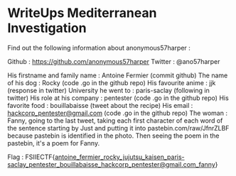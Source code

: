 # WriteUps Mediterranean Investigation

Find out the following information about anonymous57harper :

Github : https://github.com/anonymous57harper
Twitter : @ano57harper

His firstname and family name : Antoine Fermier (commit github)
The name of his dog : Rocky (code .go in the github repo)
His favourite anime : jjk (response in twitter)
University he went to : paris-saclay (following in twitter)
His role at his company : pentester (code .go in the github repo)
His favorite food : bouillabaisse (tweet about the recipe)
His email : hackcorp_pentester@gmail.com (code .go in the github repo)
The woman : Fanny, going to the last tweet, taking each first character of each word of the sentence starting by Just and putting it into pastebin.com/raw/JfnrZLBF because pastebin is identified in the photo. Then seeing the poem in the pastebin, it's a poem for Fanny.

Flag : FSIIECTF{antoine_fermier_rocky_jujutsu_kaisen_paris-saclay_pentester_bouillabaisse_hackcorp_pentester@gmail.com_fanny}
